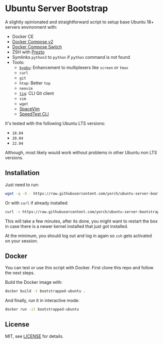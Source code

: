 # Ubuntu Server Bootstrap

A slightly opinionated and straightforward script to setup base Ubuntu 18+ servers environment with:

- Docker CE
- [Docker Compose v2](https://github.com/docker/compose)
- [Docker Compose Switch](https://github.com/docker/compose-switch)
- ZSH with [Prezto](https://github.com/sorin-ionescu/prezto)
- Symlinks `python3` to `python` if `python` command is not found
- Tools:
  - [`byobu`](https://ubuntu.com/server/docs/tools-byobu): Enhancement to multiplexers like `screen` or `tmux`
  - `curl`
  - `git`
  - `htop`: Better `top`
  - `neovim`
  - [`tig`](https://jonas.github.io/tig/): CLI Git client
  - `vim`
  - `wget`
  - [SpaceVim](https://spacevim.org/)
  - [SpeedTest CLI](https://github.com/sivel/speedtest-cli)

It's tested with the following Ubuntu LTS versions:

- `18.04`
- `20.04`
- `22.04`

Although, most likely would work without problems in other Ubuntu non LTS versions.

## Installation

Just need to run:

```bash
wget -q -O - https://raw.githubusercontent.com/yorch/ubuntu-server-bootstrap/main/bootstrap.sh | bash
```

Or with `curl` if already installed:

```bash
curl -s https://raw.githubusercontent.com/yorch/ubuntu-server-bootstrap/main/bootstrap.sh | bash
```

This will take a few minutes, after its done, you might want to restart the box in case there is a newer kernel installed that just got installed.

At the minimum, you should log out and log in again so `zsh` gets activated on your session.

## Docker

You can test or use this script with Docker. First clone this repo and follow the next steps.

Build the Docker image with:

```sh
docker build -t bootstrapped-ubuntu .
```

And finally, run it in interactive mode:

```sh
docker run -it bootstrapped-ubuntu
```

## License

MIT, see [LICENSE](/LICENSE) for details.
